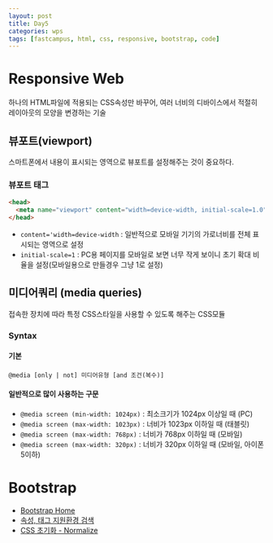 ```yaml
---
layout: post
title: Day5
categories: wps
tags: [fastcampus, html, css, responsive, bootstrap, code]
---
```


# Responsive Web
하나의 HTML파일에 적용되는 CSS속성만 바꾸어, 여러 너비의 디바이스에서 적절히 레이아웃의 모양을 변경하는 기술

## 뷰포트(viewport)

스마트폰에서 내용이 표시되는 영역으로 뷰포트를 설정해주는 것이 중요하다.

### 뷰포트 태그

```html
<head>
  <meta name="viewport" content="width=device-width, initial-scale=1.0">
</head>
```

- `content='width=device-width` : 일반적으로 모바일 기기의 가로너비를 전체 표시되는 영역으로 설정
- `initial-scale=1` : PC용 페이지를 모바일로 보면 너무 작게 보이니 초기 확대 비율을 설정(모바일용으로 만들경우 그냥 1로 설정)

## 미디어쿼리 (media queries)
접속한 장치에 따라 특정 CSS스타일을 사용할 수 있도록 해주는 CSS모듈

### Syntax
#### 기본
`@media [only | not] 미디어유형 [and 조건(복수)]`

#### 일반적으로 많이 사용하는 구문
- `@media screen (min-width: 1024px)` : 최소크기가 1024px 이상일 때 (PC)
- `@media screen (max-width: 1023px)` : 너비가 1023px 이하일 때 (태블릿)
- `@media screen (max-width: 768px)` : 너비가 768px 이하일 때 (모바일)
- `@media screen (max-width: 320px)` : 너비가 320px 이하일 때 (모바일, 아이폰5이하)



# Bootstrap
- [Bootstrap Home](http://bootstrapk.com)
- [속성, 태그 지원환경 검색](http://caniuse.com/)
- [CSS 초기화 - Normalize](http://necolas.github.io/normalize.css/)
